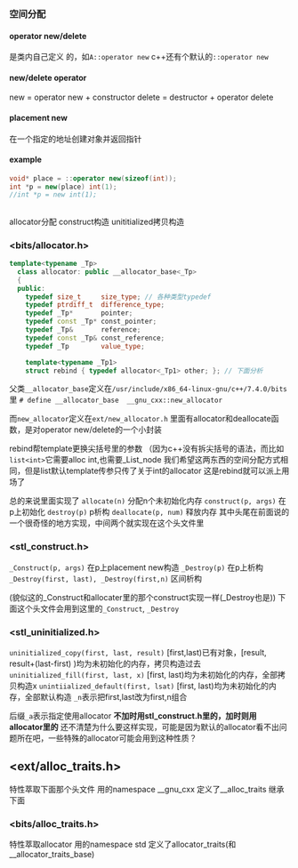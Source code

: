 ### 空间分配
#### operator new/delete
是类内自己定义 的，如`A::operator new`
c++还有个默认的`::operator new`

#### new/delete operator
new = operator new + constructor
delete = destructor + operator delete

#### placement new
在一个指定的地址创建对象并返回指针

#### example
```c++
void* place = ::operator new(sizeof(int));
int *p = new(place) int(1);
//int *p = new int(1);
```

## <memory>
allocator分配
construct构造
unititialized拷贝构造
### <bits/allocator.h>
```c++
template<typename _Tp>
  class allocator: public __allocator_base<_Tp>
  {
  public:
    typedef size_t     size_type; // 各种类型typedef
    typedef ptrdiff_t  difference_type;
    typedef _Tp*       pointer;
    typedef const _Tp* const_pointer;
    typedef _Tp&       reference;
    typedef const _Tp& const_reference;
    typedef _Tp        value_type;

    template<typename _Tp1>
	struct rebind { typedef allocator<_Tp1> other; }; // 下面分析
```
父类`__allocator_base`定义在`/usr/include/x86_64-linux-gnu/c++/7.4.0/bits`里
`# define __allocator_base  __gnu_cxx::new_allocator`

而`new_allocator`定义在`ext/new_allocator.h`
里面有allocator和deallocate函数，是对operator new/delete的一个小封装

rebind帮template更换尖括号里的参数
（因为c++没有拆尖括号的语法，而比如`list<int>`它需要alloc int,也需要_List_node<int>
我们希望这两东西的空间分配方式相同，但是list<int>默认template传参只传了关于int的allocator
这是rebind就可以派上用场了

总的来说里面实现了
`allocate(n)` 分配n个未初始化内存
`construct(p, args)` 在p上初始化
`destroy(p)` p析构
`deallocate(p, num)` 释放内存
其中头尾在前面说的一个很奇怪的地方实现，中间两个就实现在这个头文件里

### <stl_construct.h>
`_Construct(p, args)` 在p上placement new构造
`_Destroy(p)` 在p上析构
`_Destroy(first, last), _Destroy(first,n)` 区间析构

(貌似这的_Construct和allocater里的那个construct实现一样(_Destroy也是))
下面这个头文件会用到这里的`_Construct`, `_Destroy`

### <stl_uninitialized.h>
`uninitialized_copy(first, last, result)`  [first,last)已有对象，[result, result+(last-first) )均为未初始化的内存，拷贝构造过去
`uninitialized_fill(first, last, x)` [first, last)均为未初始化的内存，全部拷贝构造x
`unintiialized_default(first, lsat)` [first, last)均为未初始化的内存，全部默认构造
`_n`表示把first,last改为first,n组合

后缀`_a`表示指定使用allocator **不加时用stl_construct.h里的，加时则用allocator里的**
还不清楚为什么要这样实现，可能是因为默认的allocator看不出问题所在吧，一些特殊的allocator可能会用到这种性质？

## <ext/alloc_traits.h>
特性萃取下面那个头文件
用的namespace __gnu_cxx
定义了__alloc_traits
继承下面
### <bits/alloc_traits.h>
特性萃取allocator
用的namespace std
定义了allocator_traits(和__allocator_traits_base)
